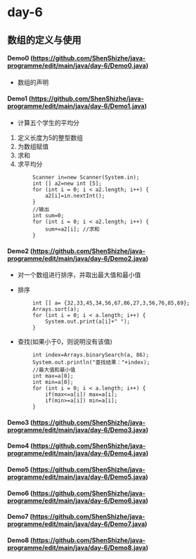 # day-6
## 数组的定义与使用
#### Demo0 (https://github.com/ShenShizhe/java-programme/edit/main/java/day-6/Demo0.java)
- 数组的声明
#### Demo1 (https://github.com/ShenShizhe/java-programme/edit/main/java/day-6/Demo1.java)
- 计算五个学生的平均分
1. 定义长度为5的整型数组
2. 为数组赋值
3. 求和
4. 求平均分
```
		Scanner in=new Scanner(System.in);
		int [] a2=new int [5];
		for (int i = 0; i < a2.length; i++) {
			a2[i]=in.nextInt();
		}
		//输出		
		int sum=0;
		for (int i = 0; i < a2.length; i++) {
			sum+=a2[i]; //求和
		}
```
#### Demo2 (https://github.com/ShenShizhe/java-programme/edit/main/java/day-6/Demo2.java)
- 对一个数组进行排序，并取出最大值和最小值

* 排序
```	
		int [] a= {32,33,45,34,56,67,86,27,3,56,76,85,69};
		Arrays.sort(a);
		for (int i = 0; i < a.length; i++) {
			System.out.print(a[i]+" ");
		}
```
* 查找(如果小于0，则说明没有该值)
```
		int index=Arrays.binarySearch(a, 86);
		System.out.println("查找结果："+index);		
		//最大值和最小值
		int max=a[0];
		int min=a[0];		
		for (int i = 0; i < a.length; i++) {
			if(max<=a[i]) max=a[i];
			if(min>=a[i]) min=a[i];
		}
```
#### Demo3 (https://github.com/ShenShizhe/java-programme/edit/main/java/day-6/Demo3.java)
#### Demo4 (https://github.com/ShenShizhe/java-programme/edit/main/java/day-6/Demo4.java)
#### Demo5 (https://github.com/ShenShizhe/java-programme/edit/main/java/day-6/Demo5.java)
#### Demo6 (https://github.com/ShenShizhe/java-programme/edit/main/java/day-6/Demo6.java)
#### Demo7 (https://github.com/ShenShizhe/java-programme/edit/main/java/day-6/Demo7.java)
#### Demo8 (https://github.com/ShenShizhe/java-programme/edit/main/java/day-6/Demo8.java)

